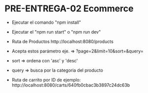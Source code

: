 # PRE-ENTREGA-02 Ecommerce

- Ejecutar el comando "npm install"
- Ejecutar el "npm run start" o "npm run dev"

- Ruta de Productos http://localhost:8080/products
- Acepta estos parámetro eje. => ?page=2&limit=10&sort=&query=
- sort => ordena con 'asc' y 'desc'
- query => busca por la categoria del producto

- Ruta de carrito por ID de ejemplo: http://localhost:8080/carts/640fb0cbac3b3897c24dc63b
